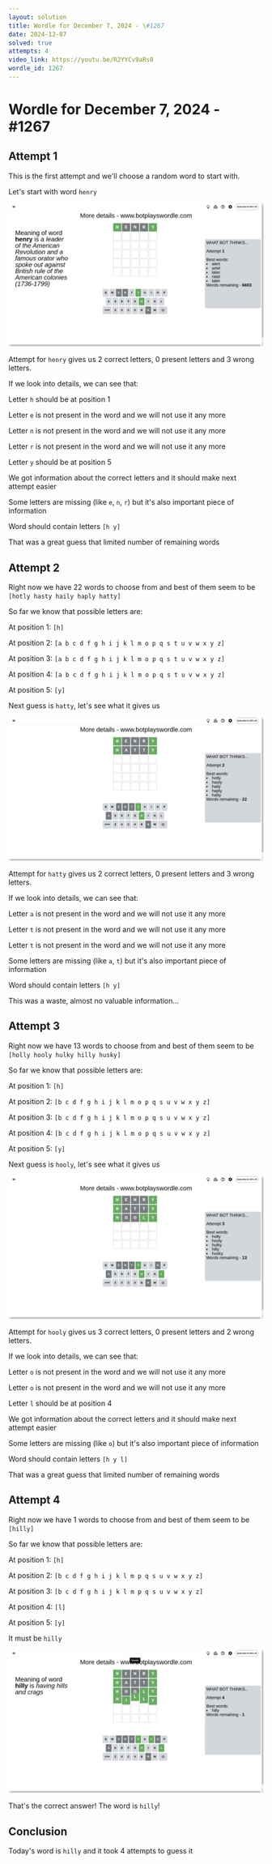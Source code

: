 ```yaml
---
layout: solution
title: Wordle for December 7, 2024 - \#1267
date: 2024-12-07
solved: true
attempts: 4
video_link: https://youtu.be/R2YYCv9aRs0
wordle_id: 1267
---
```


# Wordle for December 7, 2024 - \#1267

## Attempt 1

This is the first attempt and we'll choose a random word to start with.

Let's start with word `henry`

![Attempt 1](2024-12-07/attempt-1.png)

Attempt for `henry` gives us 2 correct letters, 0 present letters and 3 wrong letters.

If we look into details, we can see that:

Letter `h` should be at position 1

Letter `e` is not present in the word and we will not use it any more

Letter `n` is not present in the word and we will not use it any more

Letter `r` is not present in the word and we will not use it any more

Letter `y` should be at position 5

We got information about the correct letters and it should make next attempt easier

Some letters are missing (like `e`, `n`, `r`) but it's also important piece of information

Word should contain letters `[h y]`

That was a great guess that limited number of remaining words



## Attempt 2

Right now we have 22 words to choose from and best of them seem to be `[hotly hasty haily haply hatty]`

So far we know that possible letters are:

At position 1: `[h]`

At position 2: `[a b c d f g h i j k l m o p q s t u v w x y z]`

At position 3: `[a b c d f g h i j k l m o p q s t u v w x y z]`

At position 4: `[a b c d f g h i j k l m o p q s t u v w x y z]`

At position 5: `[y]`

Next guess is `hatty`, let's see what it gives us

![Attempt 2](2024-12-07/attempt-2.png)

Attempt for `hatty` gives us 2 correct letters, 0 present letters and 3 wrong letters.

If we look into details, we can see that:

Letter `a` is not present in the word and we will not use it any more

Letter `t` is not present in the word and we will not use it any more

Letter `t` is not present in the word and we will not use it any more

Some letters are missing (like `a`, `t`) but it's also important piece of information

Word should contain letters `[h y]`

This was a waste, almost no valuable information...



## Attempt 3

Right now we have 13 words to choose from and best of them seem to be `[holly hooly hulky hilly husky]`

So far we know that possible letters are:

At position 1: `[h]`

At position 2: `[b c d f g h i j k l m o p q s u v w x y z]`

At position 3: `[b c d f g h i j k l m o p q s u v w x y z]`

At position 4: `[b c d f g h i j k l m o p q s u v w x y z]`

At position 5: `[y]`

Next guess is `hooly`, let's see what it gives us

![Attempt 3](2024-12-07/attempt-3.png)

Attempt for `hooly` gives us 3 correct letters, 0 present letters and 2 wrong letters.

If we look into details, we can see that:

Letter `o` is not present in the word and we will not use it any more

Letter `o` is not present in the word and we will not use it any more

Letter `l` should be at position 4

We got information about the correct letters and it should make next attempt easier

Some letters are missing (like `o`) but it's also important piece of information

Word should contain letters `[h y l]`

That was a great guess that limited number of remaining words



## Attempt 4

Right now we have 1 words to choose from and best of them seem to be `[hilly]`

So far we know that possible letters are:

At position 1: `[h]`

At position 2: `[b c d f g h i j k l m p q s u v w x y z]`

At position 3: `[b c d f g h i j k l m p q s u v w x y z]`

At position 4: `[l]`

At position 5: `[y]`

It must be `hilly`

![Attempt 4](2024-12-07/attempt-4.png)

That's the correct answer! The word is `hilly`!

## Conclusion

Today's word is `hilly` and it took 4 attempts to guess it

